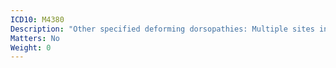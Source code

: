 ```yaml
---
ICD10: M4380
Description: "Other specified deforming dorsopathies: Multiple sites in spine"
Matters: No
Weight: 0
---
```


